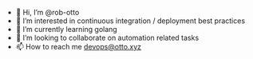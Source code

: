 - 👋 Hi, I’m @rob-otto
- 👀 I’m interested in continuous integration / deployment best practices
- 🌱 I’m currently learning golang
- 💞️ I’m looking to collaborate on automation related tasks
- 📫 How to reach me devops@otto.xyz

<!---
rob-otto/rob-otto is a ✨ special ✨ repository because its `README.md` (this file) appears on your GitHub profile.
You can click the Preview link to take a look at your changes.
--->
